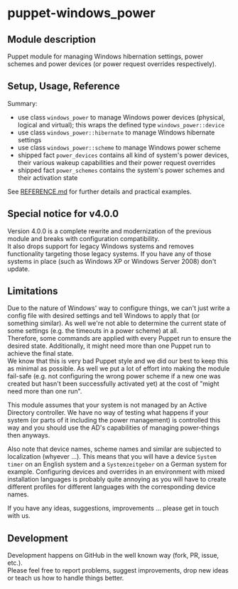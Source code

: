 # puppet-windows_power

## Module description

Puppet module for managing Windows hibernation settings, power schemes and power devices (or power request overrides respectively).

## Setup, Usage, Reference

Summary:
- use class `windows_power` to manage Windows power devices (physical, logical and virtual); this wraps the defined type `windows_power::device`
- use class `windows_power::hibernate` to manage Windows hibernate settings
- use class `windows_power::scheme` to manage Windows power scheme
- shipped fact `power_devices` contains all kind of system's power devices, their various wakeup capabilities and their power request overrides
- shipped fact `power_schemes` contains the system's power schemes and their activation state

See [REFERENCE.md](REFERENCE.md) for further details and practical examples.

## Special notice for v4.0.0

Version 4.0.0 is a complete rewrite and modernization of the previous module and breaks with configuration compatibility.  
It also drops support for legacy Windows systems and removes functionality targeting those legacy systems. If you have any of those systems in place (such as Windows XP or Windows Server 2008) don't update.

## Limitations

Due to the nature of Windows' way to configure things, we can't just write a config file with desired settings and tell Windows to apply that (or something similar). As well we're not able to determine the current state of some settings (e.g. the timeouts in a power scheme) at all.  
Therefore, some commands are applied with every Puppet run to ensure the desired state. Additionally, it might need more than one Puppet run to achieve the final state.  
We know that this is very bad Puppet style and we did our best to keep this as minimal as possible. As well we put a lot of effort into making the module fail-safe (e.g. not configuring the wrong power scheme if a new one was created but hasn't been successfully activated yet) at the cost of "might need more than one run".

This module assumes that your system is not managed by an Active Directory controller. We have no way of testing what happens if your system (or parts of it including the power management) is controlled this way and you should use the AD's capabilities of managing power-things then anyways.

Also note that device names, scheme names and similar are subjected to localization (whyever ...). This means that you will have a device `System timer` on an English system and a `Systemzeitgeber` on a German system for example. Configuring devices and overrides in an environment with mixed installation languages is probably quite annoying as you will have to create different profiles for different languages with the corresponding device names.

If you have any ideas, suggestions, improvements ... please get in touch with us.

## Development

Development happens on GitHub in the well known way (fork, PR, issue, etc.).  
Please feel free to report problems, suggest improvements, drop new ideas or teach us how to handle things better.
